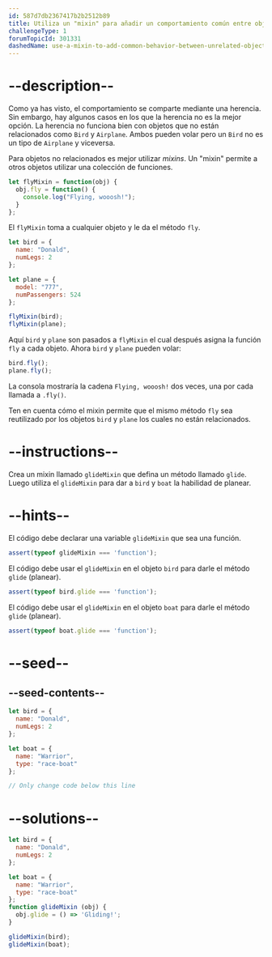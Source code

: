 ```yaml
---
id: 587d7db2367417b2b2512b89
title: Utiliza un "mixin" para añadir un comportamiento común entre objetos no relacionados
challengeType: 1
forumTopicId: 301331
dashedName: use-a-mixin-to-add-common-behavior-between-unrelated-objects
---
```


# --description--

Como ya has visto, el comportamiento se comparte mediante una herencia. Sin embargo, hay algunos casos en los que la herencia no es la mejor opción. La herencia no funciona bien con objetos que no están relacionados como `Bird` y `Airplane`. Ambos pueden volar pero un `Bird` no es un tipo de `Airplane` y viceversa.

Para objetos no relacionados es mejor utilizar <dfn>mixins</dfn>. Un "mixin" permite a otros objetos utilizar una colección de funciones.

```js
let flyMixin = function(obj) {
  obj.fly = function() {
    console.log("Flying, wooosh!");
  }
};
```

El `flyMixin` toma a cualquier objeto y le da el método `fly`.

```js
let bird = {
  name: "Donald",
  numLegs: 2
};

let plane = {
  model: "777",
  numPassengers: 524
};

flyMixin(bird);
flyMixin(plane);
```

Aquí `bird` y `plane` son pasados a `flyMixin` el cual después asigna la función `fly` a cada objeto. Ahora `bird` y `plane` pueden volar:

```js
bird.fly();
plane.fly();
```

La consola mostraría la cadena `Flying, wooosh!` dos veces, una por cada llamada a `.fly()`.

Ten en cuenta cómo el mixin permite que el mismo método `fly` sea reutilizado por los objetos `bird` y `plane` los cuales no están relacionados.

# --instructions--

Crea un mixin llamado `glideMixin` que defina un método llamado `glide`. Luego utiliza el `glideMixin` para dar a `bird` y `boat` la habilidad de planear.

# --hints--

El código debe declarar una variable `glideMixin` que sea una función.

```js
assert(typeof glideMixin === 'function');
```

El código debe usar el `glideMixin` en el objeto `bird` para darle el método `glide` (planear).

```js
assert(typeof bird.glide === 'function');
```

El código debe usar el `glideMixin` en el objeto `boat` para darle el método `glide` (planear).

```js
assert(typeof boat.glide === 'function');
```

# --seed--

## --seed-contents--

```js
let bird = {
  name: "Donald",
  numLegs: 2
};

let boat = {
  name: "Warrior",
  type: "race-boat"
};

// Only change code below this line
```

# --solutions--

```js
let bird = {
  name: "Donald",
  numLegs: 2
};

let boat = {
  name: "Warrior",
  type: "race-boat"
};
function glideMixin (obj) {
  obj.glide = () => 'Gliding!';
}

glideMixin(bird);
glideMixin(boat);
```
